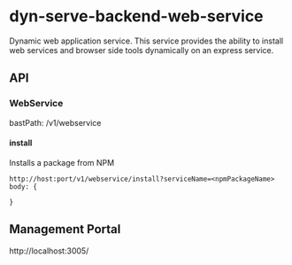 # dyn-serve-backend-web-service

Dynamic web application service. This service provides the ability to install web services
and browser side tools dynamically on an express service.

## API
### WebService
bastPath: /v1/webservice

#### install
Installs a package from NPM
```
http://host:port/v1/webservice/install?serviceName=<npmPackageName>
body: {
    
}
```

## Management Portal
http://localhost:3005/
